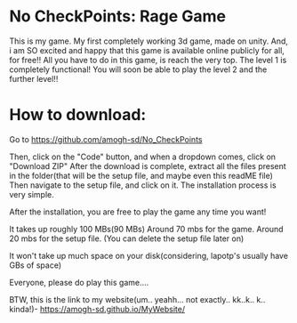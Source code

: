 # No CheckPoints: Rage Game

This is my game. My first completely working 3d game, made on unity.
And, i am SO excited and happy that this game is available online publicly for all, for free!!
All you have to do in this game, is reach the very top. The level 1 is completely functional! You will soon be able to play the level 2 and the further level!!

# How to download:
Go to https://github.com/amogh-sd/No_CheckPoints

Then, click on the "Code" button, and when a dropdown comes, click on "Download ZIP"
After the download is complete, extract all the files present in the folder(that will be the setup file, and maybe even this readME file)
Then navigate to the setup file, and click on it. The installation process is very simple. 

After the installation, you are free to play the game any time you want!


It takes up roughly 100 MBs(90 MBs)
Around 70 mbs for the game. Around 20 mbs for the setup file.
(You can delete the setup file later on)

It won't take up much space on your disk(considering, lapotp's usually have GBs of space)

Everyone, please do play this game....


BTW, this is the link to my website(um.. yeahh... not exactly.. kk..k.. k.. kinda!)- https://amogh-sd.github.io/MyWebsite/
